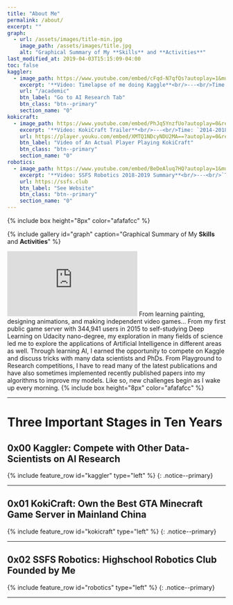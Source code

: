 ```yaml
---
title: "About Me"
permalink: /about/
excerpt: ""
graph:
  - url: /assets/images/title-min.jpg
    image_path: /assets/images/title.jpg
    alt: "Graphical Summary of My **Skills** and **Activities**"
last_modified_at: 2019-04-03T15:15:09-04:00
toc: false
kaggler:
  - image_path: https://www.youtube.com/embed/cFqd-N7qfQs?autoplay=1&mute=1&rel=0&showinfo=0&loop=1&playlist=cFqd-N7qfQs
    excerpt: '**Video: Timelapse of me doing Kaggle**<br/>---<br/>Time: `2018-2020`<br/>Medals: `2 Kernel Bronze` `3 Discussion Silver` `34 Discussion Bronze`<br/><br/> >> My adult-classmates from Udacity introduced me to Kaggle: a platform of online research-level AI competitions. Here, I analyzed data and created models for companies like TGS, CAMPS, and HPA, who are on the frontier research for geology, biology, and chemistry. During the school days, I had to monitor the training process of my model between class periods and during breaks. It excites me every time I use my own hypothesis to come up with a solution that breaks a record. These experiences inspire me to keep pursuing more challenges.'
    url: "/academic"
    btn_label: "Go to AI Research Tab"
    btn_class: "btn--primary"
    section_name: "0"
kokicraft:
  - image_path: https://www.youtube.com/embed/PhJq5YnzfUo?autoplay=0&rel=0&showinfo=0&loop=0&playlist=PhJq5YnzfUo
    excerpt: '**Video: KokiCraft Trailer**<br/>---<br/>Time: `2014-2018`<br/>Achievements: `First Buesness Created by Myself` `344,941 players` `$500 USD/month`<br/><br/> >> This is a well-known Minecraft Server in China; founded, hosted, and coded by myself. At 13 years old, it was my first business; earning me $500 USD per month. I learned how to host a server, prevent DDoS attacks, use SQL Databases, optimize the experience, handle relationships with other competitors, and program a game. During the process, many players and developers who enjoyed my server joined the team and helped to create texture, videos, etc… for my server.'
    url: https://player.youku.com/embed/XMTQ1NDcyNDU2MA==?autoplay=0&rel=0&showinfo=0&loop=0&playlist=XMTQ1NDcyNDU2MA==
    btn_label: "Video of An Actual Player Playing KokiCraft"
    btn_class: "btn--primary"
    section_name: "0"
robotics:
  - image_path: https://www.youtube.com/embed/BeDeAluq7HQ?autoplay=1&mute=1&rel=0&showinfo=0&loop=1&playlist=BeDeAluq7HQ
    excerpt: '**Video: SSFS Robotics 2018-2019 Summary**<br/>---<br/>`Time: 2017-2020`<br/>Achievements: `Judges Award` `First Ranked Team in local` `Advanced to Maryland State Chaimpionship`<br/><br/> >> My friend Qian and I created the SSFS Robotics Club in my Sophomore year. We got donations from Kuka and built our robot in 2 weeks before the midterm and got the Judges Award in the FTC Competition. However, ALL the members of the team, including my friend, graduated the next year. As more and more students joined our club I had to restart the club on my own.We designed a new team logo, hoodies, websites, and looked for donations from the school and several other companies. It soon became the biggest club in our school. Finally, we placed 1st in the Qualifier and got into the Maryland State Championship.<br/>'
    url: https://ssfs.club
    btn_label: "See Website"
    btn_class: "btn--primary"
    section_name: "0"
---
```

{% include box height="8px" color="afafafcc" %}

{% include gallery id="graph" caption="Graphical Summary of My **Skills** and **Activities**" %}
<iframe src="https://www.youtube.com/embed/OxBv_7HmpWY?autoplay=0&mute=0&rel=0&showinfo=0&loop=1&playlist=OxBv_7HmpWY" frameborder="0" width="auto" height="auto" allowfullscreen></iframe>
From learning painting, designing animations, and making independent video games… From my first public game server with 344,941 users in 2015 to self-studying Deep Learning on Udacity nano-degree, my exploration in many fields of science led me to explore the applications of Artificial Intelligence in different areas as well. Through learning AI, I earned the opportunity to compete on Kaggle and discuss tricks with many data scientists and PhDs. From Playground to Research competitions, I have to read many of the latest publications and have also sometimes implemented recently published papers into my algorithms to improve my models. Like so, new challenges begin as I wake up every morning.
{% include box height="8px" color="afafafcc" %}

---
# Three Important Stages in Ten Years
## 0x00 Kaggler: Compete with Other Data-Scientists on AI Research 
{% include feature_row id="kaggler" type="left" %}
{: .notice--primary}

---
## 0x01 KokiCraft: Own the Best GTA Minecraft Game Server in Mainland China
{% include feature_row id="kokicraft" type="left" %}
{: .notice--primary}

---
## 0x02 SSFS Robotics: Highschool Robotics Club Founded by Me
{% include feature_row id="robotics" type="left" %}
{: .notice--primary}

---